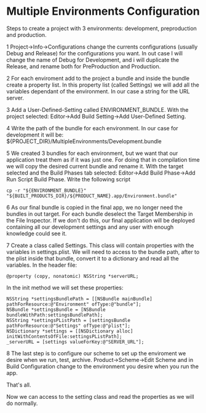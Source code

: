 # Multiple Environments Configuration

Steps to create a project with 3 environments: development, preproduction and production.

1 Project->Info->Configurations change the currents configurations (usually Debug and Release) for the configurations you want. In out case I will change the name of Debug for Development, and i will duplicate the Release, and rename both for PreProduction and Production.

2 For each enviroment add to the project a bundle and inside the bundle create a property list. In this property list (called Settings) we will add all the variables dependant of the environment. In our case a string for the URL server.

3 Add a User-Defined-Setting called ENVIRONMENT_BUNDLE. With the project selected: Editor->Add Build Setting->Add User-Defined Setting.

4 Write the path of the bundle for each environment. In our case for development it will be: ${PROJECT_DIR}/MultipleEnvironments/Development.bundle

5 We created 3 bundles for each environment, but we want that our application treat them as if it was just one. For doing that in compilation time we will copy the desired current bundle and rename it. With the target selected and the Build Phases tab selected: Editor->Add Build Phase->Add Run Script Build Phase.
Write the following script

	cp -r "${ENVIRONMENT_BUNDLE}" "${BUILT_PRODUCTS_DIR}/${PRODUCT_NAME}.app/Environment.bundle"

6 As our final bundle is copied in the final app, we no longer need the bundles in out target. For each bundle deselect the Target Membership in the File Inspector. If we don't do this, our final application will be deployed containing all our development settings and any user with enough knowledge could see it.

7 Create a class called Settings. This class will contain  properties with the variables in settings.plist. 
We will need to access to the bundle path, after to the plist inside that bundle, convert it to a dictionary and read all the variables.
In the header file:

	@property (copy, nonatomic) NSString *serverURL;
	
In the init method we will set these properties:

	NSString *settingsBundlePath = [[NSBundle mainBundle] pathForResource:@"Environment" ofType:@"bundle"];
	NSBundle *settingsBundle = [NSBundle bundleWithPath:settingsBundlePath];
	NSString *settingsPListPath = [settingsBundle pathForResource:@"Settings" ofType:@"plist"];
	NSDictionary *settings = [[NSDictionary alloc] initWithContentsOfFile:settingsPListPath];
	_serverURL = [settings valueForKey:@"SERVER_URL"];

8 The last step is to configure our scheme to set up the enviroment we desire when we run, test, archive. 
Product->Scheme->Edit Scheme and in Build Configuration change to the environment you desire when you run the app.

That's all.

Now we can access to the setting class and read the properties as we will do normally.
